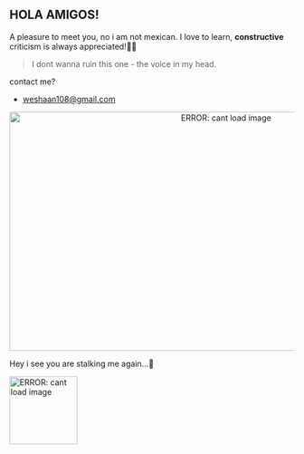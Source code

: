 ## HOLA AMIGOS! ##
A pleasure to meet you, no i am not mexican. 
I love to learn, **constructive** criticism is always appreciated!🚀🤘
> I dont wanna ruin this one - the voice in my head.

contact me? 
- weshaan108@gmail.com 

<p align="center">
  <img src="https://media.giphy.com/media/ycnZqQLGjv8ie7soSH/giphy.gif" alt="ERROR: cant load image" width="750/2" height="422/2"/>
</p>
<!--![ERROR: cant load image](https://media.giphy.com/media/ycnZqQLGjv8ie7soSH/giphy.gif)--->
<!--![ERROR: cant load image](https://media.giphy.com/media/Ll22OhMLAlVDb8UQWe/giphy.gif =250x250)--->
Hey i see you are stalking me again...👀
<p align="left">
<img src="https://media.giphy.com/media/Ll22OhMLAlVDb8UQWe/giphy.gif" alt="ERROR: cant load image" width="120" height="120"/>
</p>
<!---
weshaan/weshaan is a ✨ special ✨ repository because its `README.md` (this file) appears on your GitHub profile.
You can click the Preview link to take a look at your changes.
--->
